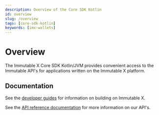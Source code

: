 ```yaml
---
description: Overview of the Core SDK Kotlin
id: overview
slug: /overview
tags: [core-sdk-kotlin]
keywords: [imx-wallets]
---
```


# Overview

The Immutable X Core SDK Kotlin/JVM provides convenient access to the Immutable API's for applications written on the Immutable X platform.

## Documentation

See the [developer guides](https://docs.x.immutable.com) for information on building on Immutable X.

See the [API reference documentation](https://docs.x.immutable.com/reference) for more information on our API's.
